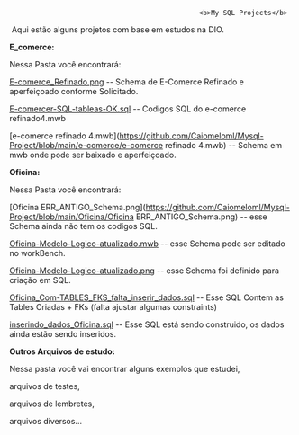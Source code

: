                                                    <b>My SQL Projects</b>

​        Aqui estão alguns projetos com base em estudos na DIO.



<b>E_comerce:</b> 

Nessa Pasta você encontrará:

[E-comerce_Refinado.png](https://github.com/Caiomeloml/Mysql-Project/blob/main/e-comerce/E-comerce_Refinado.png)  --  Schema de E-Comerce Refinado e aperfeiçoado conforme Solicitado.

[E-comercer-SQL-tableas-OK.sql](https://github.com/Caiomeloml/Mysql-Project/blob/main/e-comerce/E-comercer-SQL-tableas-OK.sql)  -- Codigos SQL do e-comerce refinado4.mwb

[e-comerce refinado 4.mwb](https://github.com/Caiomeloml/Mysql-Project/blob/main/e-comerce/e-comerce refinado 4.mwb)     -- Schema em mwb onde pode ser baixado e aperfeiçoado.

<b>Oficina:</b>

Nessa Pasta você encontrará:

[Oficina ERR_ANTIGO_Schema.png](https://github.com/Caiomeloml/Mysql-Project/blob/main/Oficina/Oficina ERR_ANTIGO_Schema.png)     -- esse Schema ainda não tem os codigos SQL.

[Oficina-Modelo-Logico-atualizado.mwb](https://github.com/Caiomeloml/Mysql-Project/blob/main/Oficina/Oficina-Modelo-Logico-atualizado.mwb)   -- esse Schema pode ser editado no workBench.

[Oficina-Modelo-Logico-atualizado.png](https://github.com/Caiomeloml/Mysql-Project/blob/main/Oficina/Oficina-Modelo-Logico-atualizado.png)     -- esse Schema foi definido para criação em SQL.

[Oficina_Com-TABLES_FKS_falta_inserir_dados.sql](https://github.com/Caiomeloml/Mysql-Project/blob/main/Oficina/Oficina_Com-TABLES_FKS_falta_inserir_dados.sql)   -- Esse SQL Contem as Tables Criadas + FKs (falta ajustar algumas constraints)

[inserindo_dados_Oficina.sql](https://github.com/Caiomeloml/Mysql-Project/blob/main/Oficina/inserindo_dados_Oficina.sql)     -- Esse SQL está sendo construido, os dados ainda estão sendo inseridos.



<b>Outros Arquivos de estudo:</b>

Nessa pasta você vai encontrar alguns exemplos que estudei,

arquivos de testes,

arquivos de lembretes,

arquivos diversos...



